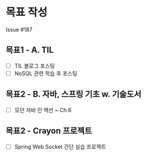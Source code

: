 # 목표 작성
Issue #187

## 목표1 - A. TIL
- [ ] TIL 블로그 포스팅
- [ ] NoSQL 관련 학습 후 포스팅

## 목표2 - B. 자바, 스프링 기초 w. 기술도서
- [ ] 모던 자바 인 액션 ~ Ch.6

## 목표2 - Crayon 프로젝트
- [ ] Spring Web Socket 간단 실습 프로젝트